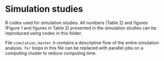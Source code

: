 # Simulation studies
R codes used for simulation studies. All numbers (Table 2) and figures (Figure 1 and figures in Table 2) presented in the simulation studies can be reproduced using codes in this folder.

File `simulation_master.R` contains a descriptive flow of the entire simulation analysis. `for` loops in this file can be replaced with parallel jobs on a computing cluster to reduce computing time.